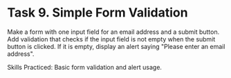 # Task 9. Simple Form Validation

Make a form with one input field for an email address and a submit button. Add validation that checks if the input field is not empty when the submit button is clicked. If it is empty, display an alert saying "Please enter an email address".

Skills Practiced: Basic form validation and alert usage.

